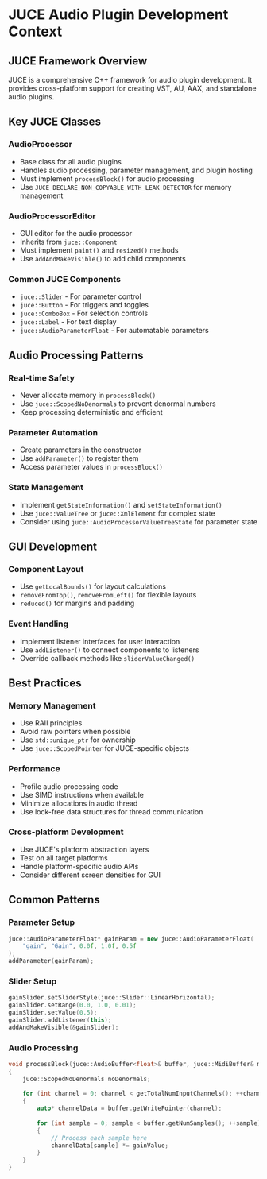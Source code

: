 # JUCE Audio Plugin Development Context

## JUCE Framework Overview
JUCE is a comprehensive C++ framework for audio plugin development. It provides cross-platform support for creating VST, AU, AAX, and standalone audio plugins.

## Key JUCE Classes

### AudioProcessor
- Base class for all audio plugins
- Handles audio processing, parameter management, and plugin hosting
- Must implement `processBlock()` for audio processing
- Use `JUCE_DECLARE_NON_COPYABLE_WITH_LEAK_DETECTOR` for memory management

### AudioProcessorEditor
- GUI editor for the audio processor
- Inherits from `juce::Component`
- Must implement `paint()` and `resized()` methods
- Use `addAndMakeVisible()` to add child components

### Common JUCE Components
- `juce::Slider` - For parameter control
- `juce::Button` - For triggers and toggles
- `juce::ComboBox` - For selection controls
- `juce::Label` - For text display
- `juce::AudioParameterFloat` - For automatable parameters

## Audio Processing Patterns

### Real-time Safety
- Never allocate memory in `processBlock()`
- Use `juce::ScopedNoDenormals` to prevent denormal numbers
- Keep processing deterministic and efficient

### Parameter Automation
- Create parameters in the constructor
- Use `addParameter()` to register them
- Access parameter values in `processBlock()`

### State Management
- Implement `getStateInformation()` and `setStateInformation()`
- Use `juce::ValueTree` or `juce::XmlElement` for complex state
- Consider using `juce::AudioProcessorValueTreeState` for parameter state

## GUI Development

### Component Layout
- Use `getLocalBounds()` for layout calculations
- `removeFromTop()`, `removeFromLeft()` for flexible layouts
- `reduced()` for margins and padding

### Event Handling
- Implement listener interfaces for user interaction
- Use `addListener()` to connect components to listeners
- Override callback methods like `sliderValueChanged()`

## Best Practices

### Memory Management
- Use RAII principles
- Avoid raw pointers when possible
- Use `std::unique_ptr` for ownership
- Use `juce::ScopedPointer` for JUCE-specific objects

### Performance
- Profile audio processing code
- Use SIMD instructions when available
- Minimize allocations in audio thread
- Use lock-free data structures for thread communication

### Cross-platform Development
- Use JUCE's platform abstraction layers
- Test on all target platforms
- Handle platform-specific audio APIs
- Consider different screen densities for GUI

## Common Patterns

### Parameter Setup
```cpp
juce::AudioParameterFloat* gainParam = new juce::AudioParameterFloat(
    "gain", "Gain", 0.0f, 1.0f, 0.5f
);
addParameter(gainParam);
```

### Slider Setup
```cpp
gainSlider.setSliderStyle(juce::Slider::LinearHorizontal);
gainSlider.setRange(0.0, 1.0, 0.01);
gainSlider.setValue(0.5);
gainSlider.addListener(this);
addAndMakeVisible(&gainSlider);
```

### Audio Processing
```cpp
void processBlock(juce::AudioBuffer<float>& buffer, juce::MidiBuffer& midiMessages) override
{
    juce::ScopedNoDenormals noDenormals;
    
    for (int channel = 0; channel < getTotalNumInputChannels(); ++channel)
    {
        auto* channelData = buffer.getWritePointer(channel);
        
        for (int sample = 0; sample < buffer.getNumSamples(); ++sample)
        {
            // Process each sample here
            channelData[sample] *= gainValue;
        }
    }
}
``` 